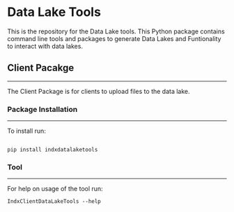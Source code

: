 # Data Lake Tools
This is the repository for the Data Lake tools. This Python package contains command line tools and packages to generate Data Lakes and Funtionality to interact with data lakes. 

## Client Pacakge

---

The Client Package is for clients to upload files to the data lake. 

### Package Installation

---

To install run:
```

pip install indxdatalaketools
```
### Tool

---

For help on usage of the tool run:
```
IndxClientDataLakeTools --help
```